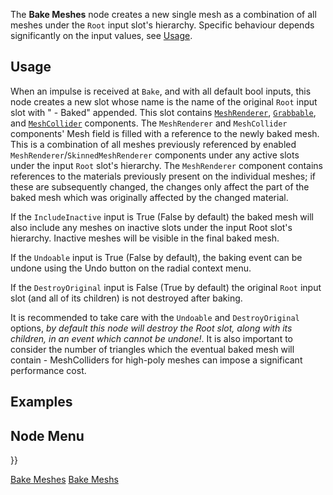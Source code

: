 <languages></languages> <translate>

The **Bake Meshes** node creates a new single mesh as a combination of
all meshes under the `Root` input slot's hierarchy. Specific behaviour
depends significantly on the input values, see
[Usage](#Usage "wikilink").

## Usage

When an impulse is received at `Bake`, and with all default bool inputs,
this node creates a new slot whose name is the name of the original
`Root` input slot with " - Baked" appended. This slot contains
[`MeshRenderer`](MeshRenderer "wikilink"),
[`Grabbable`](Grabbable "wikilink"), and
[`MeshCollider`](MeshCollider "wikilink") components. The `MeshRenderer`
and `MeshCollider` components' Mesh field is filled with a reference to
the newly baked mesh. This is a combination of all meshes previously
referenced by enabled `MeshRenderer`/`SkinnedMeshRenderer` components
under any active slots under the input `Root` slot's hierarchy. The
`MeshRenderer` component contains references to the materials previously
present on the individual meshes; if these are subsequently changed, the
changes only affect the part of the baked mesh which was originally
affected by the changed material.

If the `IncludeInactive` input is True (False by default) the baked mesh
will also include any meshes on inactive slots under the input Root
slot's hierarchy. Inactive meshes will be visible in the final baked
mesh.

If the `Undoable` input is True (False by default), the baking event can
be undone using the Undo button on the radial context menu.

If the `DestroyOriginal` input is False (True by default) the original
`Root` input slot (and all of its children) is not destroyed after
baking.

It is recommended to take care with the `Undoable` and `DestroyOriginal`
options, *by default this node will destroy the </code>Root</code> slot,
along with its children, in an event which cannot be undone!*. It is
also important to consider the number of triangles which the eventual
baked mesh will contain - MeshColliders for high-poly meshes can impose
a significant performance cost.

## Examples

## Node Menu

</translate>

}}

[Bake Meshes](Category:Protoflux{{#translation:}} "wikilink") [Bake
Meshs](Category:Protoflux:Assets{{#translation:}} "wikilink")